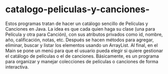 # catalogo-peliculas-y-canciones-
Estos programas tratan de hacer un catálogo sencillo de Películas y Canciones en Java.
La idea es que cada quien haga su clase (una para Película y otra para Canción), con sus atributos privados como id, nombre, año, calificación, notas, etc. Después se hacen métodos para agregar, eliminar, buscar y listar los elementos usando un ArrayList.
Al final, en el Main se pone un menú para que el usuario pueda elegir si quiere gestionar el catálogo de películas o el de canciones. Básicamente, es un programa para organizar y manejar colecciones de películas o canciones de forma interactiva.
